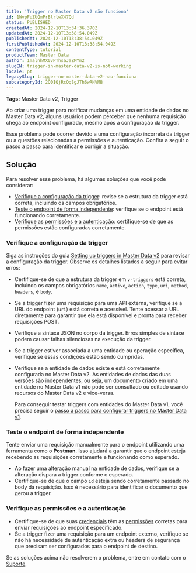 ```yaml
---
title: 'Trigger no Master Data v2 não funciona'
id: 1WvpFuZUQmPrBlrlwX47Qd
status: PUBLISHED
createdAt: 2024-12-10T13:34:36.370Z
updatedAt: 2024-12-10T13:38:54.049Z
publishedAt: 2024-12-10T13:38:54.049Z
firstPublishedAt: 2024-12-10T13:38:54.049Z
contentType: tutorial
productTeam: Master Data
author: 1malnhMX0vPThsaJaZMYm2
slugEN: trigger-in-master-data-v2-is-not-working
locale: pt
legacySlug: trigger-no-master-data-v2-nao-funciona
subcategoryId: 2Q0IQjRcOqSgJTh6wRHVMB
---
```


**Tags:**  Master Data v2, Trigger

Ao criar uma trigger para notificar mudanças em uma entidade de dados no Master Data v2, alguns usuários podem perceber que nenhuma requisição chega ao endpoint configurado, mesmo após a configuração da trigger.

Esse problema pode ocorrer devido a uma configuração incorreta da trigger ou a questões relacionadas a permissões e autenticação. Confira a seguir o passo a passo para identificar e corrigir a situação.

## Solução

Para resolver esse problema, há algumas soluções que você pode considerar:

* [Verifique a configuração da trigger](#verifique-a-configuracao-da-trigger): revise se a estrutura da trigger está correta, incluindo os campos obrigatórios.  
* [Teste o endpoint de forma independente](#teste-o-endpoint-de-forma-indepentente): verifique se o endpoint está funcionando corretamente.  
* [Verifique as permissões e a autenticação](#verifique-as-permissoes-e-autenticacao): certifique-se de que as permissões estão configuradas corretamente.

### Verifique a configuração da trigger

Siga as instruções do guia [Setting up triggers in Master Data v2](https://developers.vtex.com/docs/guides/setting-up-triggers-in-master-data-v2#trigger-example) para revisar a configuração da trigger. Observe os detalhes listados a seguir para evitar erros:

* Certifique-se de que a estrutura da trigger em `v-triggers` está correta, incluindo os campos obrigatórios `name`, `active`, `action`, `type`, `uri`, `method`, `headers`, e `body`.  
* Se a trigger fizer uma requisição para uma API externa, verifique se a URL do endpoint (`uri`) está correta e acessível. Tente acessar a URL diretamente para garantir que ela está disponível e pronta para receber requisições POST.  
* Verifique a sintaxe JSON no corpo da trigger. Erros simples de sintaxe podem causar falhas silenciosas na execução da trigger.  
* Se a trigger estiver associada a uma entidade ou operação específica, verifique se essas condições estão sendo cumpridas.  
* Verifique se a entidade de dados existe e está corretamente configurada no Master Data v2. As entidades de dados das duas versões são independentes, ou seja, um documento criado em uma entidade no Master Data v1 não pode ser consultado ou editado usando recursos do Master Data v2 e vice-versa.  

  Para conseguir testar triggers com entidades do Master Data v1, você precisa seguir o [passo a passo para configurar triggers no Master Data v1](/pt/tutorial/criando-trigger-no-master-data--tutorials_1270).

### Teste o endpoint de forma independente

Tente enviar uma requisição manualmente para o endpoint utilizando uma ferramenta como o **Postman**. Isso ajudará a garantir que o endpoint esteja recebendo as requisições corretamente e funcionando como esperado.

* Ao fazer uma alteração manual na entidade de dados, verifique se a alteração dispara a trigger conforme o esperado.  
* Certifique-se de que o campo `id` esteja sendo corretamente passado no body da requisição. Isso é necessário para identificar o documento que gerou a trigger.

### Verifique as permissões e a autenticação

* Certifique-se de que suas [credenciais](/pt/tutorial/chaves-de-aplicacao--2iffYzlvvz4BDMr6WGUtet) têm as [permissões](/pt/tutorial/perfis-de-acesso--7HKK5Uau2H6wxE1rH5oRbc) corretas para enviar requisições ao endpoint especificado.  
* Se a trigger fizer uma requisição para um endpoint externo, verifique se não há necessidade de autenticação extra ou headers de segurança que precisam ser configurados para o endpoint de destino.

Se as soluções acima não resolverem o problema, entre em contato com o [Suporte](/pt/faq/como-funciona-o-suporte-da-vtex--3kACEfni4m8Yxa1vnf2ebe).
